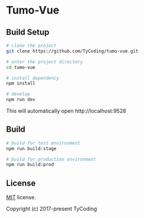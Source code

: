 # Tumo-Vue

## Build Setup


```bash
# clone the project
git clone https://github.com/TyCoding/tumo-vue.git

# enter the project directory
cd tumo-vue

# install dependency
npm install

# develop
npm run dev
```

This will automatically open http://localhost:9528

## Build

```bash
# build for test environment
npm run build:stage

# build for production environment
npm run build:prod
```

## License

[MIT](https://github.com/TyCoding/tumo-vue/blob/master/LICENSE) license.

Copyright (c) 2017-present TyCoding
